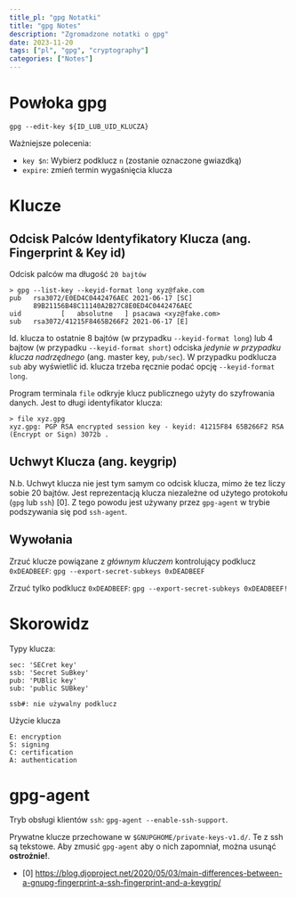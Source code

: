 ```yaml
---
title_pl: "gpg Notatki"
title: "gpg Notes"
description: "Zgromadzone notatki o gpg"
date: 2023-11-20
tags: ["pl", "gpg", "cryptography"]
categories: ["Notes"]
---
```


# Powłoka gpg

`gpg --edit-key ${ID_LUB_UID_KLUCZA}`

Ważniejsze polecenia:

- `key $n`: Wybierz podklucz `n` (zostanie oznaczone gwiazdką)
- `expire`: zmień termin wygaśnięcia klucza

# Klucze

## Odcisk Palców Identyfikatory Klucza (ang. Fingerprint & Key id)

Odcisk palców ma długość `20 bajtów`

```
> gpg --list-key --keyid-format long xyz@fake.com
pub   rsa3072/E0ED4C0442476AEC 2021-06-17 [SC]
      89B21156B48C11140A2B27C8E0ED4C0442476AEC
uid          [   absolutne   ] psacawa <xyz@fake.com>
sub   rsa3072/41215F8465B266F2 2021-06-17 [E]
```

Id. klucza to ostatnie 8 bajtów (w przypadku `--keyid-format long`) lub 4 bajtow (w przypadku `--keyid-format short`) odciska _jedynie w przypadku klucza nadrzędnego_ (ang. master key, `pub/sec`). W przypadku podklucza `sub` aby wyświetlić id. klucza trzeba ręcznie podać opcję `--keyid-format long`.

Program terminala `file` odkryje klucz publicznego użyty do szyfrowania danych. Jest to długi identyfikator klucza:

```
> file xyz.gpg
xyz.gpg: PGP RSA encrypted session key - keyid: 41215F84 65B266F2 RSA (Encrypt or Sign) 3072b .
```

## Uchwyt Klucza (ang. keygrip)

N.b. Uchwyt klucza nie jest tym samym co odcisk klucza, mimo że tez liczy sobie 20 bajtów. Jest reprezentacją klucza niezależne od użytego protokołu (`gpg` lub `ssh`) [0]. Z tego powodu jest używany przez `gpg-agent` w trybie podszywania się pod `ssh-agent`.

## Wywołania

Zrzuć klucze powiązane z _głównym kluczem_ kontrolujący podklucz `0xDEADBEEF`:
`gpg --export-secret-subkeys 0xDEADBEEF`

Zrzuć tylko podklucz `0xDEADBEEF`:
`gpg --export-secret-subkeys 0xDEADBEEF!`

# Skorowidz

Typy klucza:

```
sec: 'SECret key'
ssb: 'Secret SuBkey'
pub: 'PUBlic key'
sub: 'public SUBkey'
```

```
ssb#: nie używalny podklucz
```

Użycie klucza

```
E: encryption
S: signing
C: certification
A: authentication
```

# gpg-agent

Tryb obsługi klientów `ssh`: `gpg-agent --enable-ssh-support`.

Prywatne klucze przechowane w `$GNUPGHOME/private-keys-v1.d/`. Te z ssh są tekstowe. Aby zmusić `gpg-agent` aby o nich zapomniał, można usunąć **ostrożnie!**.

<!-- TODO 10/11/20 psacawa: ssb# ? -->
<!-- TODO 10/11/20 psacawa:--export-secret-subkey makes unusable?  -->

- [0] https://blog.djoproject.net/2020/05/03/main-differences-between-a-gnupg-fingerprint-a-ssh-fingerprint-and-a-keygrip/
